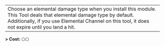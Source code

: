
|                                                                                                                                                                                                                            |
| -------------------------------------------------------------------------------------------------------------------------------------------------------------------------------------------------------------------------- |
| Choose an elemental damage type when you install this module. This Tool deals that elemental damage type by default. Additionally, if you use Elemental Channel on this tool, it does not expire until you land a hit.<br> |

**\> Cost:** ⬡⬡

